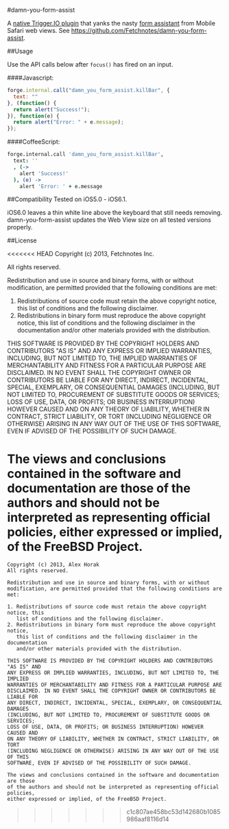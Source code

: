 #damn-you-form-assist

A [native Trigger.IO plugin](https://trigger.io/docs/current/api/native_plugins/index.html) that yanks the nasty [form assistant](http://developer.apple.com/library/ios/#documentation/userexperience/conceptual/mobilehig/TranslateApp/TranslateApp.html) from Mobile Safari web views. See https://github.com/Fetchnotes/damn-you-form-assist.

##Usage

Use the API calls below after `focus()` has fired on an input.

####Javascript:
```js
forge.internal.call("damn_you_form_assist.killBar", {
  text: ""
}, (function() {
  return alert("Success!");
}), function(e) {
  return alert("Error: " + e.message);
});
```

####CoffeeScript:
```coffeescript
forge.internal.call 'damn_you_form_assist.killBar',
  text: ''
  , (->
    alert 'Success!'
  ), (e) ->
    alert 'Error: ' + e.message
```

##Compatibility
Tested on iOS5.0 - iOS6.1.

iOS6.0 leaves a thin white line above the keyboard that still needs removing. damn-you-form-assist updates the Web View size on all tested versions properly.

##License

<<<<<<< HEAD
Copyright (c) 2013, Fetchnotes Inc.

All rights reserved.

Redistribution and use in source and binary forms, with or without
modification, are permitted provided that the following conditions are met: 

1. Redistributions of source code must retain the above copyright notice, this
   list of conditions and the following disclaimer. 
2. Redistributions in binary form must reproduce the above copyright notice,
   this list of conditions and the following disclaimer in the documentation
   and/or other materials provided with the distribution. 

THIS SOFTWARE IS PROVIDED BY THE COPYRIGHT HOLDERS AND CONTRIBUTORS "AS IS" AND
ANY EXPRESS OR IMPLIED WARRANTIES, INCLUDING, BUT NOT LIMITED TO, THE IMPLIED
WARRANTIES OF MERCHANTABILITY AND FITNESS FOR A PARTICULAR PURPOSE ARE
DISCLAIMED. IN NO EVENT SHALL THE COPYRIGHT OWNER OR CONTRIBUTORS BE LIABLE FOR
ANY DIRECT, INDIRECT, INCIDENTAL, SPECIAL, EXEMPLARY, OR CONSEQUENTIAL DAMAGES
(INCLUDING, BUT NOT LIMITED TO, PROCUREMENT OF SUBSTITUTE GOODS OR SERVICES;
LOSS OF USE, DATA, OR PROFITS; OR BUSINESS INTERRUPTION) HOWEVER CAUSED AND
ON ANY THEORY OF LIABILITY, WHETHER IN CONTRACT, STRICT LIABILITY, OR TORT
(INCLUDING NEGLIGENCE OR OTHERWISE) ARISING IN ANY WAY OUT OF THE USE OF THIS
SOFTWARE, EVEN IF ADVISED OF THE POSSIBILITY OF SUCH DAMAGE.

The views and conclusions contained in the software and documentation are those
of the authors and should not be interpreted as representing official policies, 
either expressed or implied, of the FreeBSD Project.
=======
    Copyright (c) 2013, Alex Horak
    All rights reserved.
    
    Redistribution and use in source and binary forms, with or without
    modification, are permitted provided that the following conditions are met: 
    
    1. Redistributions of source code must retain the above copyright notice, this
       list of conditions and the following disclaimer. 
    2. Redistributions in binary form must reproduce the above copyright notice,
       this list of conditions and the following disclaimer in the documentation
       and/or other materials provided with the distribution. 
    
    THIS SOFTWARE IS PROVIDED BY THE COPYRIGHT HOLDERS AND CONTRIBUTORS "AS IS" AND
    ANY EXPRESS OR IMPLIED WARRANTIES, INCLUDING, BUT NOT LIMITED TO, THE IMPLIED
    WARRANTIES OF MERCHANTABILITY AND FITNESS FOR A PARTICULAR PURPOSE ARE
    DISCLAIMED. IN NO EVENT SHALL THE COPYRIGHT OWNER OR CONTRIBUTORS BE LIABLE FOR
    ANY DIRECT, INDIRECT, INCIDENTAL, SPECIAL, EXEMPLARY, OR CONSEQUENTIAL DAMAGES
    (INCLUDING, BUT NOT LIMITED TO, PROCUREMENT OF SUBSTITUTE GOODS OR SERVICES;
    LOSS OF USE, DATA, OR PROFITS; OR BUSINESS INTERRUPTION) HOWEVER CAUSED AND
    ON ANY THEORY OF LIABILITY, WHETHER IN CONTRACT, STRICT LIABILITY, OR TORT
    (INCLUDING NEGLIGENCE OR OTHERWISE) ARISING IN ANY WAY OUT OF THE USE OF THIS
    SOFTWARE, EVEN IF ADVISED OF THE POSSIBILITY OF SUCH DAMAGE.
    
    The views and conclusions contained in the software and documentation are those
    of the authors and should not be interpreted as representing official policies, 
    either expressed or implied, of the FreeBSD Project.
>>>>>>> c1c807ae458bc53d142680b1085986aaf8116d14
